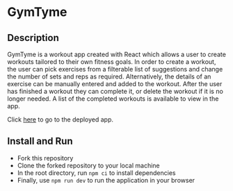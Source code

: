 # GymTyme

## Description

GymTyme is a workout app created with React which allows a user to create workouts tailored to their own fitness goals. In order to create a workout, the user can pick exercises from a filterable list of suggestions and change the number of sets and reps as required. Alternatively, the details of an exercise can be manually entered and added to the workout.
After the user has finished a workout they can complete it, or delete the workout if it is no longer needed. A list of the completed workouts is available to view in the app.

Click [here](https://gymtyme.netlify.app/) to go to the deployed app. 

## Install and Run

- Fork this repository
- Clone the forked repository to your local machine
- In the root directory, run `npm ci` to install dependencies
- Finally, use `npm run dev` to run the application in your browser
